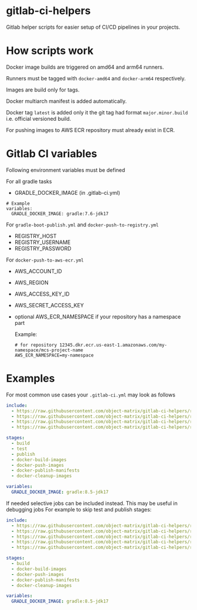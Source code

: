 # gitlab-ci-helpers
Gitlab helper scripts for easier setup of CI/CD pipelines in your projects.



# How scripts work

Docker image builds are triggered on amd64 and arm64 runners.

Runners must be tagged with `docker-amd64` and `docker-arm64` respectively.

Images are build only for tags.

Docker multiarch manifest is added automatically.

Docker tag `latest` is added only it the git tag had format `major.minor.build` i.e. official versioned build.



For pushing images to AWS ECR repository must already exist in ECR.



# Gitlab CI variables

Following environment variables must be defined

For all gradle tasks
- GRADLE_DOCKER_IMAGE (in .gitlab-ci.yml)

```properties
# Example
variables:
  GRADLE_DOCKER_IMAGE: gradle:7.6-jdk17
```



For `gradle-boot-publish.yml` and `docker-push-to-registry.yml` 
- REGISTRY_HOST
- REGISTRY_USERNAME
- REGISTRY_PASSWORD



For `docker-push-to-aws-ecr.yml`

- AWS_ACCOUNT_ID

- AWS_REGION

- AWS_ACCESS_KEY_ID

- AWS_SECRET_ACCESS_KEY

- optional AWS_ECR_NAMESPACE if your repository has a namespace part

  Example:

  ```properties
  # for repository 12345.dkr.ecr.us-east-1.amazonaws.com/my-namespace/mcs-project-name
  AWS_ECR_NAMESPACE=my-namespace
  ```

  

# Examples

For most common use cases your  `.gitlab-ci.yml` may look as follows

```yml
include:
  - https://raw.githubusercontent.com/object-matrix/gitlab-ci-helpers/refs/heads/main/src/gradle-main.yml
  - https://raw.githubusercontent.com/object-matrix/gitlab-ci-helpers/refs/heads/main/src/gradle-boot-publish.yml
  - https://raw.githubusercontent.com/object-matrix/gitlab-ci-helpers/refs/heads/main/src/docker-push-to-registry.yml
  - https://raw.githubusercontent.com/object-matrix/gitlab-ci-helpers/refs/heads/main/src/docker-push-to-aws-ecr.yml

stages:
  - build
  - test
  - publish
  - docker-build-images
  - docker-push-images
  - docker-publish-manifests
  - docker-cleanup-images

variables:
  GRADLE_DOCKER_IMAGE: gradle:8.5-jdk17
```

If needed selective jobs can be included instead.
This may be useful in debugging jobs
For example to skip test and publish stages:

```yml
include:
  - https://raw.githubusercontent.com/object-matrix/gitlab-ci-helpers/refs/heads/main/src/gradle-base.yml
  - https://raw.githubusercontent.com/object-matrix/gitlab-ci-helpers/refs/heads/main/src/gradle-assemble.yml
  - https://raw.githubusercontent.com/object-matrix/gitlab-ci-helpers/refs/heads/main/src/gradle-boot-publish.yml
  - https://raw.githubusercontent.com/object-matrix/gitlab-ci-helpers/refs/heads/main/src/docker-push-to-registry.yml
  - https://raw.githubusercontent.com/object-matrix/gitlab-ci-helpers/refs/heads/main/src/docker-push-to-aws-ecr.yml

stages:
  - build
  - docker-build-images
  - docker-push-images
  - docker-publish-manifests
  - docker-cleanup-images

variables:
  GRADLE_DOCKER_IMAGE: gradle:8.5-jdk17
```
